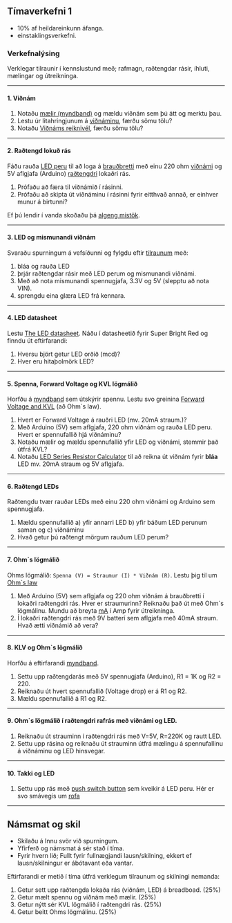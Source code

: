 ## Tímaverkefni 1

- 10% af heildareinkunn áfanga.
- einstaklingsverkefni.

### Verkefnalýsing
Verklegar tilraunir í kennslustund með; rafmagn, raðtengdar rásir, íhluti, mælingar og útreikninga. <br>

---

#### 1. Viðnám
1. Notaðu [mælir (myndband)](https://www.youtube.com/watch?v=SLkPtmnglOI&t=11s&ab_channel=SparkFunElectronics) og mældu viðnám sem þú átt og merktu þau.
1. Lestu úr litahringjunum á [viðnáminu](https://www.instructables.com/Resistors/), færðu sömu tölu?
1. Notaðu [Viðnáms reiknivél](https://resistorcolorcodecalc.com/), færðu sömu tölu?

---

#### 2. Raðtengd lokuð rás
Fáðu rauða [LED peru](https://www.instructables.com/Diodes/) til að loga á [brauðbretti](https://learn.adafruit.com/collins-lab-breadboards-and-perfboards) með einu 220 ohm [viðnámi](https://www.instructables.com/lesson/Resistors/) og 5V aflgjafa (Arduino) [raðtengdri](https://github.com/VESM1VS/afangi/wiki/Rafeindat%C3%A6kni#ra%C3%B0teng-r%C3%A1s) lokaðri rás. <br> 
1. Prófaðu að færa til viðnámið í rásinni.
1. Prófaðu að skipta út viðnáminu í rásinni fyrir eitthvað annað, er einhver munur á birtunni?

Ef þú lendir í vanda skoðaðu þá [algeng mistök](https://github.com/VESM1VS/AFANGI/wiki/Rafeindat%C3%A6kni#brau%C3%B0bretti-og-led-pera-algeng-mist%C3%B6k). 

---

#### 3. LED og mismunandi viðnám 
 Svaraðu spurningum á vefsíðunni og fylgdu eftir [tilraunum](https://learn.adafruit.com/all-about-leds/what-are-leds-used-for) með:

1. bláa og rauða LED 
1. þrjár raðtengdar rásir með LED perum og mismunandi viðnámi.
1. Með að nota mismunandi spennugjafa, 3.3V og 5V (slepptu að nota VIN).
1. sprengdu eina glæra LED frá kennara.

---

#### 4. LED datasheet
Lestu [The LED datasheet](https://learn.adafruit.com/all-about-leds/the-led-datasheet). Náðu í datasheetið fyrir Super Bright Red og finndu út eftirfarandi:

1. Hversu björt getur LED orðið (mcd)?
1. Hver eru hitaþolmörk LED?

---

#### 5. Spenna, Forward Voltage og KVL lögmálið
Horfðu á [myndband](https://www.youtube.com/watch?v=w82aSjLuD_8&list=PLWv9VM947MKi_7yJ0_FCfzTBXpQU-Qd3K&index=5) sem útskýrir spennu. Lestu svo greinina [Forward Voltage and KVL](https://learn.adafruit.com/all-about-leds/forward-voltage-and-kvl) (að Ohm`s law).

1. Hvert er Forward Voltage á rauðri LED (mv. 20mA straum.)?
1. Með Arduino (5V) sem aflgjafa, 220 ohm viðnám og rauða LED peru. Hvert er spennufallið hjá viðnáminu?
1. Notaðu mælir og mældu spennufallið yfir LED og viðnámi, stemmir það útfrá KVL? 
1. Notaðu [LED Series Resistor Calculator](https://www.digikey.com/en/resources/conversion-calculators/conversion-calculator-led-series-resistor) til að reikna út viðnám fyrir **bláa** LED mv. 20mA straum og 5V aflgjafa.

---

#### 6. Raðtengd LEDs 
Raðtengdu tvær rauðar LEDs með einu 220 ohm viðnámi og Arduino sem spennugjafa. 

1. Mældu spennufallið a) yfir annarri LED b) yfir báðum LED perunum saman og c) viðnáminu 
1. Hvað getur þú raðtengt mörgum rauðum LED perum? 

---

#### 7. Ohm`s lögmálið
Ohms lögmálið:  `Spenna (V) = Straumur (I) * Viðnám (R)`. Lestu þig til um [Ohm`s law](https://learn.adafruit.com/all-about-leds/forward-voltage-and-kvl#ohms-law-641044-8)


1. Með Arduino (5V) sem aflgjafa og 220 ohm viðnám á brauðbretti í lokaðri raðtengdri rás. Hver er straumurinn? Reiknaðu það út með Ohm`s lögmálinu. Mundu að breyta [mA](https://github.com/VESM1VS/afangi/wiki/Rafeindat%C3%A6kni#margfaldarar) í Amp fyrir útreikninga. <!-- mældu strauminn með mælir. -->
1. Í lokaðri raðtengdri rás með 9V batterí sem aflgjafa með 40mA straum. Hvað ætti viðnámið að vera?

---


#### 8. KLV og Ohm`s lögmálið 
Horfðu á eftirfarandi [myndband](https://www.youtube.com/watch?v=EQtwsWJuUPs&list=PLRIGIzu0Z7KlfGFD6gd0eMX0ozfJyrQL-&index=6&t=0s).

1. Settu upp raðtengdarás með 5V spennugjafa (Arduino), R1 = 1K og R2 = 220.  
1. Reiknaðu út hvert spennufallið (Voltage drop) er á R1 og R2.
1. Mældu spennufallið á R1 og R2.

---


#### 9. Ohm`s lögmálið í raðtengdri rafrás með viðnámi og LED.

1. Reiknaðu út strauminn í raðtengdri rás með V=5V, R=220K og rautt LED.  
1. Settu upp rásina og reiknaðu út strauminn útfrá mælingu á spennufallinu á viðnáminu og LED hinsvegar.

<!--
Ef ég er með 2 rauðar led perur, 20Ma straum og 12V batterí, hvert er viðnámið til að tryggja að þær fái sem hæfilegasta birtu? [Mynd](https://youtu.be/H69xDuon7vo?t=82) og _[lausnin](https://youtu.be/H69xDuon7vo?t=156)_
-->

---

#### 10. Takki og LED

1. Settu upp rás með [push switch button](https://github.com/VESM1VS/AFANGI/blob/main/Myndir/Push-button-Pinout.gif) sem kveikir á LED peru. Hér er svo smávegis um [rofa](https://www.instructables.com/Switches/)

---


## Námsmat og skil
- Skilaðu á Innu svör við spurningum.
- Yfirferð og námsmat á sér stað í tíma. 
- Fyrir hvern lið; Fullt fyrir fullnægjandi lausn/skilning, ekkert ef lausn/skilningur er ábótavant eða vantar. <br>

Eftirfarandi er metið í tíma útfrá verklegum tilraunum og skilningi nemanda:

1. Getur sett upp raðtengda lokaða rás (viðnám, LED) á breadboad. (25%)
1. Getur mælt spennu og viðnám með mælir. (25%)
1. Getur nýtt sér KVL lögmálið í raðtengdri rás. (25%)
1. Getur beitt Ohms lögmálinu. (25%)

<!--
1. Kann að vinna með mælieiningar og margfaldara td. mA í ohm. 
1. Kann að lesa úr datasheet mikilvægar upplýsingar t.d. um LED. 
1. Kann að reikna og lesa úr litahringjum á viðnámi. 
-->


